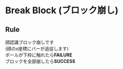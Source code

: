 # Break Block (ブロック崩し)
## Rule
顔認識ブロック崩しです  
(顔のx座標にバーが追従します)  
ボールが下枠に触れたら**FAILURE**  
ブロックを全部崩したら**SUCCESS**